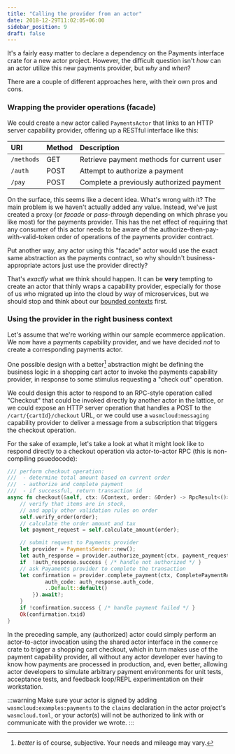 ```yaml
---
title: "Calling the provider from an actor"
date: 2018-12-29T11:02:05+06:00
sidebar_position: 9
draft: false
---
```


It's a fairly easy matter to declare a dependency on the Payments interface crate for a new actor project. However, the difficult question isn't _how_ can an actor utilize this new payments provider, but _why_ and _when_?

There are a couple of different approaches here, with their own pros and cons.

### Wrapping the provider operations (facade)

We could create a new actor called `PaymentsActor` that links to an HTTP server capability provider, offering up a RESTful interface like this:

| URI        | Method | Description                               |
| :--------- | :----- | :---------------------------------------- |
| `/methods` | GET    | Retrieve payment methods for current user |
| `/auth`    | POST   | Attempt to authorize a payment            |
| `/pay`     | POST   | Complete a previously authorized payment  |

On the surface, this seems like a decent idea. What's wrong with it? The main problem is we haven't actually added any value. Instead, we've just created a proxy (or _facade_ or _pass-through_ depending on which phrase you like most) for the payments provider. This has the net effect of requiring that any consumer of this actor needs to be aware of the authorize-then-pay-with-valid-token order of operations of the payments provider contract.

Put another way, any actor using this "facade" actor would use the exact same abstraction as the payments contract, so why shouldn't business-appropriate actors just use the provider directly?

That's _exactly_ what we think should happen. It can be **very** tempting to create an actor that thinly wraps a capability provider, especially for those of us who migrated up into the cloud by way of microservices, but we should stop and think about our [bounded contexts](https://martinfowler.com/bliki/BoundedContext.html) first.

### Using the provider in the right business context

Let's assume that we're working within our sample ecommerce application. We now have a payments capability provider, and we have decided _not_ to create a corresponding payments actor.

One possible design with a better[^1] abstraction might be defining the business logic in a shopping cart actor to invoke the payments capability provider, in response to some stimulus requesting a "check out" operation.

We could design this actor to respond to an RPC-style operation called "Checkout" that could be invoked directly by another actor in the lattice, or we could expose an HTTP server operation that handles a POST to the `/cart/{cartId}/checkout` URL, or we could use a `wasmcloud:messaging` capability provider to deliver a message from a subscription that triggers the checkout operation.

For the sake of example, let's take a look at what it might look like to respond directly to a checkout operation via actor-to-actor RPC (this is non-compiling psuedocode):

```rust
/// perform checkout operation:
///  - determine total amount based on current order
///  - authorize and complete payment
///  - if successful, return transaction id
async fn checkout(&self, ctx: &Context, order: &Order) -> RpcResult<()> {
    // verify that items are in stock,
    // and apply other validation rules on order
    self.verify_order(order);
    // calculate the order amount and tax
    let payment_request = self.calculate_amount(order);

    // submit request to Payments provider
    let provider = PaymentsSender::new();
    let auth_response = provider.authorize_payment{ctx, payment_request).await?;
    if  !auth_response.success { /* handle not authorized */ }
    // ask Payaments provider to complete the transaction
    let confirmation = provider.complete_payment(ctx, CompletePaymentRequest {
            auth_code: auth_response.auth_code,
            ..Default::default()
        }).await?;
    }
    if !confirmation.success { /* handle payment failed */ }
    Ok(confirmation.txid)
}
```

In the preceding sample, any (authorized) actor could simply perform an actor-to-actor invocation using the shared actor interface in the `commerce` crate to trigger a shopping cart checkout, which in turn makes use of the payment capability provider, all without any actor developer ever having to know how payments are processed in production, and, even better, allowing actor developers to simulate arbitrary payment environments for unit tests, acceptance tests, and feedback loop/REPL experimentation on their workstation.

:::warning
Make sure your actor is signed by adding `wasmcloud:examples:payments` to the `claims` declaration in the actor project's `wasmcloud.toml`, or your actor(s) will not be authorized to link with or communicate with the provider we wrote.
:::

[^1]: _better_ is of course, subjective. Your needs and mileage may vary.
